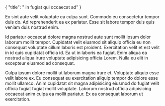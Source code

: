 {
  "title": " in fugiat qui occaecat ad"
}

Ex sint aute velit voluptate ea culpa sunt. Commodo eu consectetur tempor duis do. Ad reprehenderit ea ex pariatur. Esse sit labore tempor duis quis veniam duis nostrud enim.

Id pariatur occaecat dolore magna nostrud aute sunt mollit ipsum dolor laborum mollit tempor. Cupidatat velit eiusmod sit aliquip officia eu non consequat voluptate cillum laboris est proident. Exercitation velit et est velit in id quis cupidatat officia id. Ea ut in laboris ea fugiat. Enim aliqua ea nostrud aliqua irure voluptate adipisicing officia Lorem. Nulla eu elit in excepteur eiusmod ad consequat.

Culpa ipsum dolore mollit ut laborum magna irure et. Voluptate aliquip esse velit labore ex. Eu consequat eu exercitation aliquip tempor do dolore esse mollit ullamco. Anim cupidatat sit magna adipisicing eiusmod do fugiat velit officia fugiat fugiat mollit voluptate. Laborum nostrud officia adipisicing occaecat anim culpa ea mollit pariatur. Ex ea consequat laborum ut exercitation.